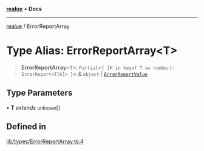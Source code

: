[**realue**](../README.md) • **Docs**

***

[realue](../README.md) / ErrorReportArray

# Type Alias: ErrorReportArray\<T\>

> **ErrorReportArray**\<`T`\>: `Partial`\<`{ [K in keyof T as number]: ErrorReport<T[K]> }`\> & `object` \| [`ErrorReportValue`](ErrorReportValue.md)

## Type Parameters

• **T** *extends* `unknown`[]

## Defined in

[lib/types/ErrorReportArray.ts:4](https://github.com/nevoland/realue/blob/f4b19517a70849cd9acdbd330ff073726e13ba1f/lib/types/ErrorReportArray.ts#L4)

